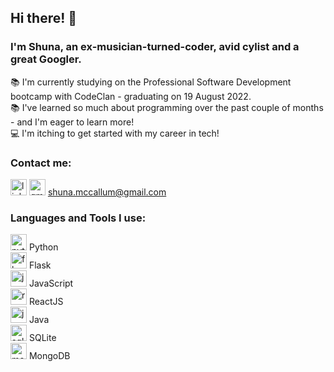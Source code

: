 ## Hi there! :wave:

### I'm Shuna, an ex-musician-turned-coder, avid cylist and a great Googler. 
:books: I'm currently studying on the Professional Software Development bootcamp with CodeClan - graduating on 19 August 2022. <br />
:books: I've learned so much about programming over the past couple of months - and I'm eager to learn more! <br />
:computer: I'm itching to get started with my career in tech! <br />

### Contact me:
[<img alt="linkedin" width="26px" src="https://www.freeiconspng.com/uploads/linkedin-linkedin-icon-flat-icon-linkedin-png-social-icon-png-11.png" />][<img alt="linkedin" width="26px" src="https://www.freeiconspng.com/uploads/linkedin-linkedin-icon-flat-icon-linkedin-png-social-icon-png-11.png" />]       <img alt="gmail" width="26px" src="https://upload.wikimedia.org/wikipedia/commons/thumb/7/7e/Gmail_icon_%282020%29.svg/2560px-Gmail_icon_%282020%29.svg.png" /> shuna.mccallum@gmail.com 

### Languages and Tools I use:
<img alt="python" width="26px" src="https://upload.wikimedia.org/wikipedia/commons/thumb/c/c3/Python-logo-notext.svg/2048px-Python-logo-notext.svg.png" /> Python <br />
<img alt="flask" width="26px" src="https://www.vectorlogo.zone/logos/pocoo_flask/pocoo_flask-ar21.png" /> Flask <br />
<img alt="js" width="26px" src="https://fedojo.com/wp-content/uploads/2019/03/logo-javascript-png-html-code-allows-to-embed-javascript-logo-in-your-website-587.png" /> JavaScript <br />
<img alt="react" width="26px" src="[https://brandslogos.com/wp-content/uploads/images/react-logo-vector.svg](https://ionicframework.com/docs/icons/logo-react-icon.png)" /> ReactJS <br />
<img alt="java" width="26px" src="[https://banner2.cleanpng.com/20180805/iot/kisspng-logo-java-runtime-environment-programming-language-java-util-concurrentmodificationexception-%C3%96mer-5b6766ab2d98b8.1809687115335031471868.jpg](https://brandlogos.net/wp-content/uploads/2021/11/java-logo.png)" /> Java <br />
<img alt="sqlite" width="26px" src="[https://e7.pngegg.com/pngimages/778/255/png-clipart-sqlite-database-android-mysql-android-text-logo-thumbnail.png](https://dwglogo.com/wp-content/uploads/2018/03/SQLite_Vector_logo.png)" /> SQLite <br />
<img alt="mongo" width="26px" src="https://cdn.icon-icons.com/icons2/2415/PNG/512/mongodb_original_wordmark_logo_icon_146425.png" /> MongoDB

<br />

[<img alt="linkedin" width="26px" src="https://www.freeiconspng.com/uploads/linkedin-linkedin-icon-flat-icon-linkedin-png-social-icon-png-11.png" />]: https://www.linkedin.com/in/shuna-mccallum/
